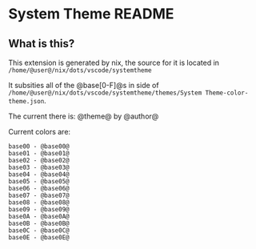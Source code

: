 # System Theme README

## What is this?
This extension is generated by nix, the source for it is located in `/home/@user@/nix/dots/vscode/systemtheme`

It subsities all of the @base[0-F]@s in side of `/home/@user@/nix/dots/vscode/systemtheme/themes/System Theme-color-theme.json`.

The current there is: @theme@ by @author@

Current colors are:
```
base00 - @base00@ 
base01 - @base01@ 
base02 - @base02@ 
base03 - @base03@ 
base04 - @base04@ 
base05 - @base05@ 
base06 - @base06@ 
base07 - @base07@ 
base08 - @base08@ 
base09 - @base09@ 
base0A - @base0A@ 
base0B - @base0B@ 
base0C - @base0C@ 
base0E - @base0E@ 
```
